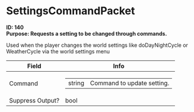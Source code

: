 # SettingsCommandPacket

**ID: 140**  
**Purpose: Requests a setting to be changed through commands.**  

Used when the player changes the world settings like doDayNightCycle or WeatherCycle via the world settings menu

<table><thead><tr><th>Field</th><th>Info</th></tr></thead><tbody>
<tr><td>Command</td><td><table><tbody><tr><td>string</td><td>Command to update setting.</td></tr></tbody></table></td></tr>
<tr><td>Suppress Output?</td><td>bool</td></tr>
</tbody></table>